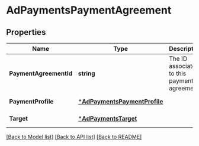 # AdPaymentsPaymentAgreement

## Properties
Name | Type | Description | Notes
------------ | ------------- | ------------- | -------------
**PaymentAgreementId** | **string** | The ID associated to this payment agreement. | [optional] [default to null]
**PaymentProfile** | [***AdPaymentsPaymentProfile**](AdPaymentsPaymentProfile.md) |  | [default to null]
**Target** | [***AdPaymentsTarget**](AdPaymentsTarget.md) |  | [default to null]

[[Back to Model list]](../README.md#documentation-for-models) [[Back to API list]](../README.md#documentation-for-api-endpoints) [[Back to README]](../README.md)

